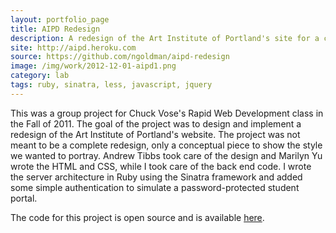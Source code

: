 ```yaml
---
layout: portfolio_page
title: AIPD Redesign
description: A redesign of the Art Institute of Portland's site for a class project.
site: http://aipd.heroku.com
source: https://github.com/ngoldman/aipd-redesign
image: /img/work/2012-12-01-aipd1.png
category: lab
tags: ruby, sinatra, less, javascript, jquery
---
```


This was a group project for Chuck Vose's Rapid Web Development class in the
Fall of 2011. The goal of the project was to design and implement a redesign
of the Art Institute of Portland's website. The project was not meant to be a
complete redesign, only a conceptual piece to show the style we wanted to
portray. Andrew Tibbs took care of the design and Marilyn Yu wrote the HTML
and CSS, while I took care of the back end code. I wrote the server architecture
in Ruby using the Sinatra framework and added some simple authentication to
simulate a password-protected student portal.

The code for this project is open source and is available [here](https://github.com/ngoldman/aipd-redesign).
